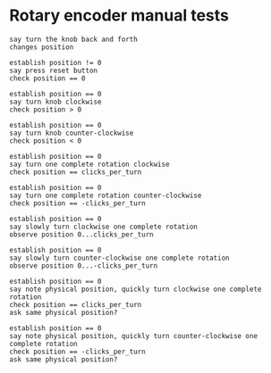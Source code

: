 # Rotary encoder manual tests

    say turn the knob back and forth
    changes position

    establish position != 0
    say press reset button 
    check position == 0

    establish position == 0
    say turn knob clockwise
    check position > 0

    establish position == 0
    say turn knob counter-clockwise
    check position < 0

    establish position == 0
    say turn one complete rotation clockwise
    check position == clicks_per_turn

    establish position == 0
    say turn one complete rotation counter-clockwise
    check position == -clicks_per_turn

    establish position == 0
    say slowly turn clockwise one complete rotation
    observe position 0...clicks_per_turn

    establish position == 0
    say slowly turn counter-clockwise one complete rotation
    observe position 0...-clicks_per_turn

    establish position == 0
    say note physical position, quickly turn clockwise one complete rotation
    check position == clicks_per_turn
    ask same physical position?

    establish position == 0
    say note physical position, quickly turn counter-clockwise one complete rotation
    check position == -clicks_per_turn
    ask same physical position?






